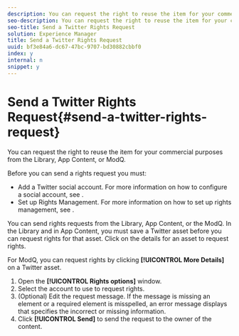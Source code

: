 ```yaml
---
description: You can request the right to reuse the item for your commercial purposes from the Library, App Content, or ModQ.
seo-description: You can request the right to reuse the item for your commercial purposes from the Library, App Content, or ModQ.
seo-title: Send a Twitter Rights Request
solution: Experience Manager
title: Send a Twitter Rights Request
uuid: bf3e84a6-dc67-47bc-9707-bd30882cbbf0
index: y
internal: n
snippet: y
---
```


# Send a Twitter Rights Request{#send-a-twitter-rights-request}

You can request the right to reuse the item for your commercial purposes from the Library, App Content, or ModQ.

 Before you can send a rights request you must:

* Add a Twitter social account. For more information on how to configure a social account, see [](../c-users-creating-accounts-with-studio-access/t-configure-social-accout-instagram/t-configure-social-accout-instagram.md#t_configure_social_accout_instagram).
* Set up Rights Management. For more information on how to set up rights management, see [](../c-how-requesting-rights-works/c-how-requesting-rights-works.md#c_how_requesting_rights_works).

You can send rights requests from the Library, App Content, or the ModQ. In the Library and in App Content, you must save a Twitter asset before you can request rights for that asset. Click on the details for an asset to request rights.

For ModQ, you can request rights by clicking **[!UICONTROL More Details]** on a Twitter asset.

1. Open the **[!UICONTROL Rights options]** window.
1. Select the account to use to request rights.
1. (Optional) Edit the request message. If the message is missing an element or a required element is misspelled, an error message displays that specifies the incorrect or missing information.
1. Click **[!UICONTROL Send]** to send the request to the owner of the content.
